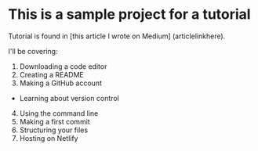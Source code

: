 # This is a sample project for a tutorial

Tutorial is found in [this article I wrote on Medium] (articlelinkhere).

I'll be covering:

1. Downloading a code editor
2. Creating a README
3. Making a GitHub account
* Learning about version control
4. Using the command line
5. Making a first commit
6. Structuring your files
7. Hosting on Netlify
